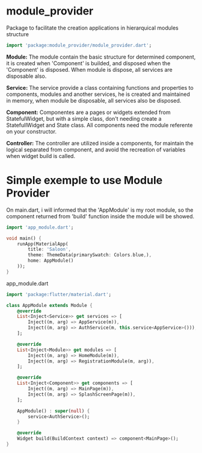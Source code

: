 # module_provider

Package to facilitate the creation applications in hierarquical modules structure

```dart
import 'package:module_provider/module_provider.dart';
```

**Module:** The module contain the basic structure for determined component, it is created when 'Component' is builded, and disposed when the 'Component' is disposed. When module is dispose, all services are disposable also.

**Service:** The service provide a class containing functions and properties to components, modules and another services, he is created and maintained in memory, when module be disposable, all services also be disposed.

**Component:** Componentes are a pages or widgets extended from StatefulWidget, but with a simple class, don't needing create a StatefullWidget and State class. All components need the module referente on your constructor.

**Controller:** The controller are utilized inside a components, for maintain the logical separated from component, and avoid the recreation of variables when widget build is called.

# Simple exemple to use Module Provider

On main.dart, i will informed that the 'AppModule' is my root module, so the component returned from 'build' function inside the module will be showed.

```dart
import 'app_module.dart';

void main() {
	runApp(MaterialApp(
		title: 'Saloon',
		theme: ThemeData(primarySwatch: Colors.blue,),
		home: AppModule()
	));
}
```

app_module.dart

```dart
import 'package:flutter/material.dart';

class AppModule extends Module {
	@override
	List<Inject<Service>> get services => [
		Inject((m, arg) => AppService(m)),
		Inject((m, arg) => AuthService(m, this.service<AppService>())),
	];

	@override
	List<Inject<Module>> get modules => [
		Inject((m, arg) => HomeModule(m)),
		Inject((m, arg) => RegistrationModule(m, arg)),
	];

	@override
	List<Inject<Component>> get components => [
		Inject((m, arg) => MainPage(m)),
		Inject((m, arg) => SplashScreenPage(m)),
	];

	AppModule() : super(null) {
		service<AuthService>();
	}

	@override
  	Widget build(BuildContext context) => component<MainPage>();
}
```